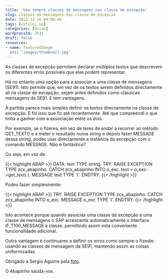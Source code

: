 ```yaml
---
title: 'Usa sempre classes de mensagens nas classe de excepção'
slug: classes-de-mensagens-nas-classe-de-excepcao
date: 2013-12-16 09:00:49
tags: [estilo, oo]
categories: [dicas]
wordpressId: 2511
draft: false
resources:
- name: featuredImage
  src: 'images/thumbnail.jpg'
---
```

As classes de excepção permitem declarar múltiplos textos que descrevem os diferentes erros possíveis que elas podem representar.

Há no entanto uma opção para a associar a uma classe de mensagens (SE91). Isto permite que, em vez de os textos serem definidos directamente ali na classe de excepção, sejam antes definidos como clássicas mensagens da SE91. E tem vantagens.

<!--more-->

À partida parece mais simples definir os textos directamente na classe de excepção. E foi isso que fiz até recentemente. Até que compreendi o que tinha a ganhar com a associação entre os dois.

Por exemplo, se o fizeres, em vez de teres de andar a recorrer ao método GET_TEXT() e a meter o resultado numa _string_ e depois fazer MESSAGE dessa string, podes usar directamente a instância da excepção com o comando MESSAGE. Não é fantástico?

Ou seja, em vez de:


{{< highlight ABAP >}}
DATA: text TYPE string.
TRY.
    RAISE EXCEPTION TYPE zcx_abapinho.
  CATCH zcx_abapinho INTO o_exc.
    text = o_exc->get_text( ).
    MESSAGE text TYPE 'I'.
ENDTRY.
{{< /highlight >}}

Podes fazer simplesmente:


{{< highlight ABAP >}}
TRY.
    RAISE EXCEPTION TYPE zcx_abapinho.
  CATCH zcx_abapinho INTO o_exc.
    MESSAGE o_exc TYPE 'I'.
ENDTRY.
{{< /highlight >}}

Isto acontece porque quando associas uma classe de excepção a uma classe de mensagens o SAP acrescenta automaticamente o interface IF_T100_MESSAGE à classe, permitindo assim esta conveniente funcionalidade adicional.

Outra vantagem é continuares a definir os erros como sempre o fizeste: usando as classes de mensagem da SE91, mantendo assim as coisas uniformizadas.

Obrigado a Sergio Aguirre pela [foto][1].

O Abapinho saúda-vos.

   [1]: https://www.flickr.com/photos/sergiodjt/3928105188/
